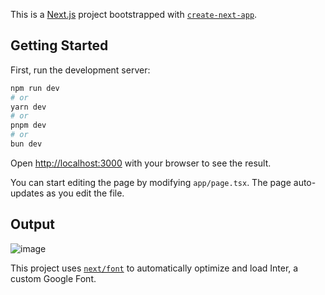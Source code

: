 This is a [Next.js](https://nextjs.org/) project bootstrapped with [`create-next-app`](https://github.com/vercel/next.js/tree/canary/packages/create-next-app).

## Getting Started

First, run the development server:

```bash
npm run dev
# or
yarn dev
# or
pnpm dev
# or
bun dev
```

Open [http://localhost:3000](http://localhost:3000) with your browser to see the result.

You can start editing the page by modifying `app/page.tsx`. The page auto-updates as you edit the file.
## Output
![image](https://github.com/user-attachments/assets/9aa88e3e-fd9e-4f1d-972e-9997b5b4aaa6)

This project uses [`next/font`](https://nextjs.org/docs/basic-features/font-optimization) to automatically optimize and load Inter, a custom Google Font.

 
 
